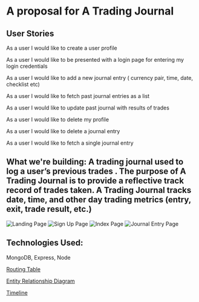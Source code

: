 # A proposal for A Trading Journal 

## User Stories

As a user I would like to create a user profile

As a user I would like to be presented with a login page for entering my login credentials

As a user I would like to add a new journal entry ( currency pair, time, date, checklist etc)

As a user I would like to fetch past journal entries as a list 

As a user I would like to update past journal with results of trades

As a user I would like to delete my profile 

As a user I would like to delete a journal entry 

As a user I would like to fetch a single journal entry 

## What we're building: A trading journal used to log a user’s previous trades . The purpose of A Trading Journal is to provide a reflective track record of trades taken. A Trading Journal tracks date, time, and other day trading metrics (entry, exit, trade result, etc.) 

![Landing Page](/Assets/Screenshot%202024-08-02%20at%202.09.04 PM.png)
![Sign Up Page](/Assets/Screenshot%202024-08-02%20at%202.09.13 PM.png)
![Index Page](/Assets/Screenshot%202024-08-02%20at%202.09.23 PM.png)
![Journal Entry Page](/Assets/Screenshot%202024-08-02%20at%202.09.33 PM.png)

## Technologies Used: 

MongoDB, Express, Node 

[Routing Table ](https://www.notion.so/Architecture-Data-Model-Routing-Table-b0f00c249c5449a3bfeb2fa158ef3705?pvs=4#a6849425f9234e30ad0fb270ff376fc3)

[Entity Relationship Diagram](https://lucid.app/lucidchart/f8c9f374-ad22-4a35-8843-15f044108865/edit?view_items=~MYZSAfCdOdo&invitationId=inv_fafe8da3-63dd-4c2f-bdd1-e32d78be7f94)

[Timeline](https://lucid.app/lucidchart/514688bd-c0aa-4daf-8811-b7c6c7f1e4f1/edit?viewport_loc=-65%2C113%2C2185%2C1024%2CWo7XGUmFX9uF&invitationId=inv_fb64382f-bcd2-452d-89d0-83a15f2b2348)